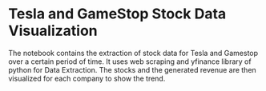# Tesla and GameStop Stock Data Visualization
The notebook contains the extraction of stock data for Tesla and Gamestop over a certain period of time. It uses web scraping and yfinance library of python for Data Extraction. The stocks and the generated revenue are then visualized for each company to show the trend.
